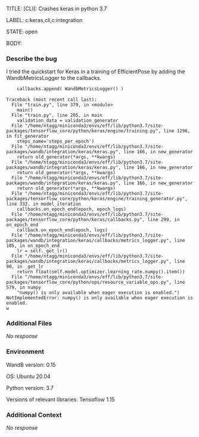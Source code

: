 TITLE:
[CLI]: Crashes keras in python 3.7

LABEL:
c:keras,cli,c:integration

STATE:
open

BODY:
### Describe the bug

<!--- Description of the issue below  -->
I tried the quickstart for Keras in a training of EfficientPose by adding the WandbMetricsLogger to the callbacks.

<!--- A minimal code snippet between the quotes below  -->
```python
    callbacks.append( WandbMetricsLogger() )


```

<!--- A full traceback of the exception in the quotes below -->
```shell
Traceback (most recent call last):
  File "train.py", line 379, in <module>
    main()
  File "train.py", line 205, in main
    validation_data = validation_generator
  File "/home/ntagg/miniconda3/envs/eff/lib/python3.7/site-packages/tensorflow_core/python/keras/engine/training.py", line 1296, in fit_generator
    steps_name='steps_per_epoch')
  File "/home/ntagg/miniconda3/envs/eff/lib/python3.7/site-packages/wandb/integration/keras/keras.py", line 166, in new_generator
    return old_generator(*args, **kwargs)
  File "/home/ntagg/miniconda3/envs/eff/lib/python3.7/site-packages/wandb/integration/keras/keras.py", line 166, in new_generator
    return old_generator(*args, **kwargs)
  File "/home/ntagg/miniconda3/envs/eff/lib/python3.7/site-packages/wandb/integration/keras/keras.py", line 166, in new_generator
    return old_generator(*args, **kwargs)
  File "/home/ntagg/miniconda3/envs/eff/lib/python3.7/site-packages/tensorflow_core/python/keras/engine/training_generator.py", line 332, in model_iteration
    callbacks.on_epoch_end(epoch, epoch_logs)
  File "/home/ntagg/miniconda3/envs/eff/lib/python3.7/site-packages/tensorflow_core/python/keras/callbacks.py", line 299, in on_epoch_end
    callback.on_epoch_end(epoch, logs)
  File "/home/ntagg/miniconda3/envs/eff/lib/python3.7/site-packages/wandb/integration/keras/callbacks/metrics_logger.py", line 105, in on_epoch_end
    lr = self._get_lr()
  File "/home/ntagg/miniconda3/envs/eff/lib/python3.7/site-packages/wandb/integration/keras/callbacks/metrics_logger.py", line 90, in _get_lr
    return float(self.model.optimizer.learning_rate.numpy().item())
  File "/home/ntagg/miniconda3/envs/eff/lib/python3.7/site-packages/tensorflow_core/python/ops/resource_variable_ops.py", line 579, in numpy
    "numpy() is only available when eager execution is enabled.")
NotImplementedError: numpy() is only available when eager execution is enabled.
w
```


### Additional Files

_No response_

### Environment

WandB version: 0.15

OS: Ubuntu 20.04

Python version: 3.7

Versions of relevant libraries:
Tensoflow 1.15


### Additional Context

_No response_

